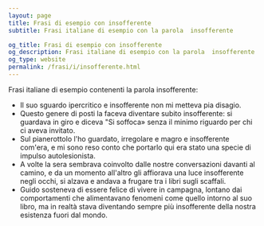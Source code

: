 ```yaml
---
layout: page
title: Frasi di esempio con insofferente 
subtitle: Frasi italiane di esempio con la parola  insofferente

og_title: Frasi di esempio con insofferente 
og_description: Frasi italiane di esempio con la parola  insofferente
og_type: website
permalink: /frasi/i/insofferente.html
---
```


Frasi italiane di esempio contenenti la parola insofferente:


- Il suo sguardo ipercritico e insofferente non mi metteva pia disagio.
- Questo genere di posti la faceva diventare subito insofferente: si guardava in giro e diceva "Si soffoca» senza il minimo riguardo per chi ci aveva invitato.
- Sul pianerottolo l'ho guardato, irregolare e magro e insofferente com'era, e mi sono reso conto che portarlo qui era stato una specie di impulso autolesionista.
- A volte la sera sembrava coinvolto dalle nostre conversazioni davanti al camino, e da un momento all'altro gli affiorava una luce insofferente negli occhi, si alzava e andava a frugare tra i libri sugli scaffali.
- Guido sosteneva di essere felice di vivere in campagna, lontano dai comportamenti che alimentavano fenomeni come quello intorno al suo libro, ma in realtà stava diventando sempre più insofferente della nostra esistenza fuori dal mondo.
